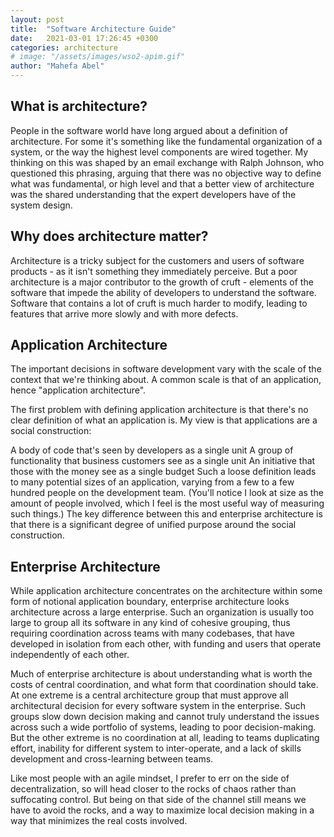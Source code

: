 ```yaml
---
layout: post
title:  "Software Architecture Guide"
date:   2021-03-01 17:26:45 +0300
categories: architecture
# image: "/assets/images/wso2-apim.gif"
author: "Mahefa Abel"
---
```

## What is architecture?
People in the software world have long argued about a definition of architecture. For some it's something like the fundamental organization of a system, or the way the highest level components are wired together. My thinking on this was shaped by an email exchange with Ralph Johnson, who questioned this phrasing, arguing that there was no objective way to define what was fundamental, or high level and that a better view of architecture was the shared understanding that the expert developers have of the system design.

## Why does architecture matter?
Architecture is a tricky subject for the customers and users of software products - as it isn't something they immediately perceive. But a poor architecture is a major contributor to the growth of cruft - elements of the software that impede the ability of developers to understand the software. Software that contains a lot of cruft is much harder to modify, leading to features that arrive more slowly and with more defects.

## Application Architecture
The important decisions in software development vary with the scale of the context that we're thinking about. A common scale is that of an application, hence "application architecture".

The first problem with defining application architecture is that there's no clear definition of what an application is. My view is that applications are a social construction:

A body of code that's seen by developers as a single unit
A group of functionality that business customers see as a single unit
An initiative that those with the money see as a single budget
Such a loose definition leads to many potential sizes of an application, varying from a few to a few hundred people on the development team. (You'll notice I look at size as the amount of people involved, which I feel is the most useful way of measuring such things.) The key difference between this and enterprise architecture is that there is a significant degree of unified purpose around the social construction.

## Enterprise Architecture
While application architecture concentrates on the architecture within some form of notional application boundary, enterprise architecture looks architecture across a large enterprise. Such an organization is usually too large to group all its software in any kind of cohesive grouping, thus requiring coordination across teams with many codebases, that have developed in isolation from each other, with funding and users that operate independently of each other.

Much of enterprise architecture is about understanding what is worth the costs of central coordination, and what form that coordination should take. At one extreme is a central architecture group that must approve all architectural decision for every software system in the enterprise. Such groups slow down decision making and cannot truly understand the issues across such a wide portfolio of systems, leading to poor decision-making. But the other extreme is no coordination at all, leading to teams duplicating effort, inability for different system to inter-operate, and a lack of skills development and cross-learning between teams.

Like most people with an agile mindset, I prefer to err on the side of decentralization, so will head closer to the rocks of chaos rather than suffocating control. But being on that side of the channel still means we have to avoid the rocks, and a way to maximize local decision making in a way that minimizes the real costs involved.

